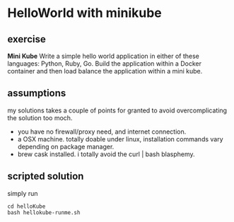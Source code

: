 # HelloWorld with minikube

## exercise
**Mini Kube**
Write a simple hello world application in either of these languages: Python, Ruby, Go. Build the application within a Docker container and then load balance the application within a mini kube.

## assumptions
my solutions takes a couple of points for granted to avoid overcomplicating the solution too moch.
* you have no firewall/proxy need, and internet connection.
* a OSX machine. totally doable under linux, installation commands vary depending on package manager.
* brew cask installed. i totally avoid the curl | bash  blasphemy.

## scripted solution
simply run
```
cd helloKube
bash hellokube-runme.sh
```
